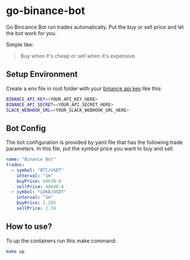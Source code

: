 # go-binance-bot

Go Bincance Bot run trades automatically.
Put the buy or sell price and let the bot work for you.

Simple like:
> Buy when it's cheap or sell when it's expensive.

## Setup Environment

Create a env file in root folder with your
[binance api key](https://www.binance.com/en/support/faq/360002502072)
like this:

```bash
BINANCE_API_KEY=<YOUR_API_KEY_HERE>
BINANCE_API_SECRET=<YOUR_API_SECRET_HERE>
SLACK_WEBHOOK_URL=<YOUR_SLACK_WEBHOOK_URL_HERE>
```

## Bot Config

The bot configuration is provided by yaml file that
has the following trade parameters.
In this file, put the symbol price you want to buy and sell.

```yaml
name: "Binance Bot"
trades:
  - symbol: "BTC/USDT"
    interval: "1m"
    buyPrice: 44630.0
    sellPrice: 44640.0
  - symbol: "LOKA/USDT"
    interval: "1m"
    buyPrice: 2.295
    sellPrice: 2.34
```

## How to use?

To up the containers run this make command:

```bash
make up
```
